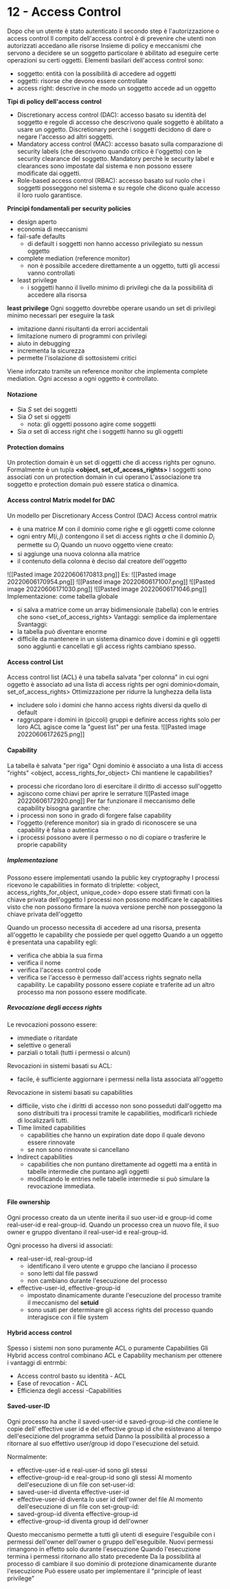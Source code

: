# 12 - Access Control
Dopo che un utente è stato autenticato il secondo step è l'autorizzazione o access control
Il compito dell'access control è di prevenire che utenti non autorizzati accedano alle risorse
Insieme di policy e meccanismi che servono a decidere se un soggetto particolare è abilitato ad eseguire certe operazioni su certi oggetti.
Elementi basilari dell'access control sono:
- soggetto: entità con la possibilità di accedere ad oggetti
- oggetti: risorse che devono essere controllate
- access right: descrive in che modo un soggetto accede ad un oggetto

**Tipi di policy dell'access control**

- Discretionary access control (DAC): accesso basato su identità del soggetto e regole di accesso che descrivono quale soggetto è abilitato a usare un oggetto. Discretionary perchè i soggetti decidono di dare o  negare l'accesso ad altri soggetti.
- Mandatory access control (MAC): accesso basato sulla comparazione di security labels (che descrivono quando critico è l'oggetto) con le security clearance del soggetto. Mandatory perchè le security label e clearances sono impostate dal sistema e non possono essere modificate dai oggetti.
- Role-based access control (RBAC): accesso basato sul ruolo che i soggetti posseggono nel sistema e su regole che dicono quale accesso il loro ruolo garantisce.

**Principi fondamentali per security policies**

- design aperto
- economia di meccanismi
- fail-safe defaults
	- di default i soggetti non hanno accesso privilegiato su nessun oggetto
- complete mediation (reference monitor)
	- non è possibile accedere direttamente a un oggetto, tutti gli accessi vanno controllati
- least privilege
	- i soggetti hanno il livello minimo di privilegi che da la possibilità di accedere alla risorsa

**least privilege**
Ogni soggetto dovrebbe operare usando un set di privilegi minimo necessari per eseguire la task
- imitazione danni risultanti da errori accidentali
- limitazione numero di programmi con privilegi
- aiuto in debugging
- incrementa la sicurezza
- permette l'isolazione di sottosistemi critici

Viene inforzato tramite un reference monitor che implementa complete mediation. Ogni accesso a ogni oggetto è controllato.

#### Notazione
- Sia $S$ set dei soggetti
- Sia $O$ set si oggetti
	- nota: gli oggetti possono agire come soggetti
- Sia $\alpha$ set di access right che i soggetti hanno su gli oggetti

#### Protection domains
Un protection domain è un set di oggetti che di access rights per ognuno.
Formalmente è un tupla **<object, set_of_access_rights>**
I soggetti sono associati con un protection domain in cui operano
L'associazione tra soggetto e protection domain può essere statica o dinamica.

#### Access control Matrix model for DAC
Un modello per Discretionary Access Control (DAC)
Access control matrix
- è una matrice $M$ con il dominio come righe e gli oggetti come colonne 
- ogni entry $M(i,j)$ contengono il set di access rights $\alpha$ che il dominio $D_i$ permette su $O_j$
Quando un nuovo oggetto viene creato:
- si aggiunge una nuova colonna alla matrice
- il contenuto della colonna è deciso dal creatore dell'oggetto

![[Pasted image 20220606170813.png]]
Es:
![[Pasted image 20220606170954.png]]
![[Pasted image 20220606171007.png]]
![[Pasted image 20220606171030.png]]
![[Pasted image 20220606171046.png]]
Implementazione:
come tabella globale
- si salva a matrice come un array bidimensionale (tabella) con le entries che sono <set_of_access_rights>
Vantaggi: semplice da implementare
Svantaggi: 
- la tabella può diventare enorme
- difficile da mantenere in un sistema dinamico dove i domini e gli oggetti sono aggiunti e cancellati e gli access rights cambiano spesso.

#### Access control List
Access control list (ACL) è una tabella salvata "per colonna" in cui ogni oggetto è associato ad una lista di access rights per ogni dominio<domain, set_of_access_rights>
Ottimizzazione per ridurre la lunghezza della lista
- includere solo i domini che hanno access rights diversi da quello di default
- raggruppare i domini in (piccoli) gruppi e definire access rights solo per loro
ACL agisce come la "guest list" per una festa.
![[Pasted image 20220606172625.png]]

#### Capability
La tabella è salvata "per riga"
Ogni dominio è associato a una lista di access "rights" <object, access_rights_for_object>
Chi mantiene le capabilities?
- processi che ricordano loro di esercitare il diritto di accesso sull'oggetto
- agiscono come chiavi per aprire le serrature
![[Pasted image 20220606172920.png]]
Per far funzionare il meccanismo delle capability bisogna garantire che:
- i processi non sono in grado di forgere false capability
- l'oggetto (reference monitor) sia in grado di riconoscere se una capability è falsa o autentica
- i processi possono avere il permesso o no di copiare o trasferire le proprie capability

##### Implementazione
Possono essere  implementati usando la public key cryptography
I processi ricevono le capabilities in formato di triplette: <object, access_rights_for_object, unique_code> dopo essere stati firmati con la chiave privata dell'oggetto
I processi non possono modificare le capabilities visto che non possono firmare la nuova versione perchè non posseggono la chiave privata dell'oggetto

Quando un processo necessita di accedere ad una risorsa, presenta all'oggetto le capability che possiede per quel oggetto
Quando a un oggetto è presentata una capability egli:
- verifica che abbia la sua firma
- verifica il nome
- verifica l'access control code
- verifica se l'accesso è permesso dall'access rights segnato nella capability.
Le capability possono essere copiate e traferite ad un altro processo ma non possono essere modificate.

##### Revocazione degli access rights
Le revocazioni possono essere:
- immediate o ritardate
- selettive o generali
- parziali o totali (tutti i permessi o alcuni)

Revocazioni in sistemi basati su ACL:
- facile, è sufficiente aggiornare i permessi nella lista associata all'oggetto

Revocazione in sistemi basati su capabilities
- difficile, visto che i diritti di accesso non sono posseduti dall'oggetto ma sono distribuiti tra i processi tramite le capabilities, modificarli richiede di localizzarli tutti.
- Time limited capabilities
	- capabilities che hanno un expiration date dopo il quale devono essere rinnovate
	- se non sono rinnovate si cancellano
- Indirect capabilities
	- capabilities che non puntano direttamente ad oggetti ma a entità in tabelle intermedie che puntano agli oggetti
	- modificando le entries nelle tabelle intermedie si può simulare la revocazione immediata.

#### File ownership
Ogni processo creato da un utente inerita il suo user-id e group-id come real-user-id e real-group-id.
Quando un processo crea un nuovo file, il suo owner e gruppo diventano il real-user-id e real-group-id.

Ogni processo ha diversi id associati:
- real-user-id, real-group-id
	- identificano il vero utente e gruppo che lanciano il processo
	- sono letti dal file passwd
	- non cambiano durante l'esecuzione del processo
- effective-user-id, effective-group-id
	- impostato dinamicamente durante l'esecuzione del processo tramite il meccanismo del **setuid** 
	- sono usati per determinare gli access rights del processo quando interagisce con il file system

#### Hybrid access control
Spesso i sistemi non sono puramente ACL o puramente Capabilities
Gli Hybrid access control combinano ACL e Capability mechanism per ottenere i vantaggi di entrmbi:
- Access control basto su identità - ACL
- Ease of revocation - ACL
- Efficienza degli accessi -Capabilities

#### Saved-user-ID
Ogni processo ha anche il saved-user-id e saved-group-id che contiene le copie dell' effective user id e del effective group id che esistevano al tempo dell'esecizione del programma setuid
Danno la possibilità al processo a ritornare al suo effettivo user/group id dopo l'esecuzione del setuid.

Normalmente:
- effective-user-id e real-user-id sono gli stessi
- effective-group-id e real-group-id sono gli stessi
Al momento dell'esecuzione di un file con set-user-id:
- saved-user-id diventa effective-user-id
- effective-user-id diventa lo user id dell'owner del file
Al momento dell'esecuzione di un file con set-group-id:
- saved-group-id diventa effective-group-id
- effective-group-id diventa group id dell'owner

Questo meccanismo permette a tutti gli utenti di eseguire l'esguibile con i permessi dell'owner dell'owner o gruppo dell'eseguibile.
Nuovi permessi rimangono in effetto solo durante l'esecuzione
Quando l'esecuzione termina i permessi ritornano allo stato precedente
Da la possibilità al processo di cambiare il suo dominio di protezione dinamicamente durante l'esecuzione
Può essere usato per implementare il "principle of least privilege"

